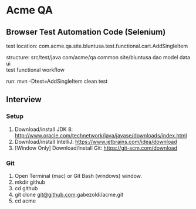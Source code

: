 # Acme QA

## Browser Test Automation Code (Selenium)


test location: com.acme.qa.site.bluntusa.test.functional.cart.AddSingleItem

structure:
	src/test/java
		com/acme/qa
				common
				site/bluntusa
					dao
					model
						data
						ui	
					test
						functional
						workflow


				
run: mvn -Dtest=AddSingleItem clean test


## Interview

### Setup

1. Download/install JDK 8: http://www.oracle.com/technetwork/java/javase/downloads/index.html 
2. Download/install IntelliJ: https://www.jetbrains.com/idea/download
3. [Window Only] Download/install Git: https://git-scm.com/download

### Git

1. Open Terminal (mac) or Git Bash (windows) window.
2. mkdir github
3. cd github
4. git clone git@github.com:gabezoldi/acme.git
5. cd acme

